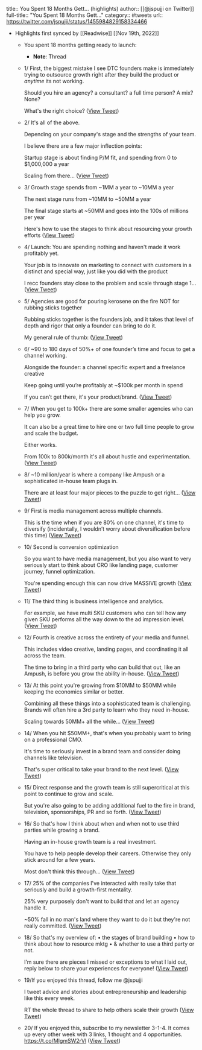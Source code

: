 title:: You Spent 18 Months Gett... (highlights)
author:: [[@jspujji on Twitter]]
full-title:: "You Spent 18 Months Gett..."
category:: #tweets
url:: https://twitter.com/jspujji/status/1455984829158334466

- Highlights first synced by [[Readwise]] [[Nov 19th, 2022]]
	- You spent 18 months getting ready to launch:
		- **Note**: Thread
	- 1/ First, the biggest mistake I see DTC founders make is immediately trying to outsource growth right after they build the product or *anytime* its not working.
	  
	  Should you hire an agency? a consultant? a full time person?  A mix? None?
	  
	  What's the right choice? ([View Tweet](https://twitter.com/jspujji/status/1455984830571745287))
	- 2/ It's all of the above. 
	  
	  Depending on your company's stage and the strengths of your team.
	  
	  I believe there are a few major inflection points:
	  
	  Startup stage is about finding P/M fit, and spending from 0 to $1,000,000 a year
	  
	  Scaling from there... ([View Tweet](https://twitter.com/jspujji/status/1455984832144678921))
	- 3/ Growth stage spends from ~1MM a year to ~10MM a year
	  
	  The next stage runs from ~10MM to ~50MM a year
	  
	  The final stage starts at ~50MM and goes into the 100s of millions per year
	  
	  Here's how to use the stages to think about resourcing your growth efforts ([View Tweet](https://twitter.com/jspujji/status/1455984833516216323))
	- 4/ Launch: You are spending nothing and haven't made it work profitably yet.
	  
	  Your job is to innovate on marketing to connect with customers in a distinct and special way, just like you did with the product
	  
	  I recc founders stay close to the problem and scale through stage 1… ([View Tweet](https://twitter.com/jspujji/status/1455984835294601220))
	- 5/ Agencies are good for pouring kerosene on the fire NOT for rubbing sticks together
	  
	  Rubbing sticks together is the founders job, and it takes that level of depth and rigor that only a founder can bring to do it. 
	  
	  My general rule of thumb: ([View Tweet](https://twitter.com/jspujji/status/1455984837236510722))
	- 6/ ~90 to 180 days of 50%+ of one founder’s time and focus to get a channel working. 
	  
	  Alongside the founder: a channel specific expert and a freelance creative
	  
	  Keep going until you’re profitably at ~$100k per month in spend
	  
	  If you can’t get there, it's your product/brand. ([View Tweet](https://twitter.com/jspujji/status/1455984839178469389))
	- 7/ When you get to 100k+ there are some smaller agencies who can help you grow. 
	  
	  It can also be a great time to hire one or two full time people to grow and scale the budget. 
	  
	  Either works.
	  
	  From 100k to 800k/month it's all about hustle and experimentation. ([View Tweet](https://twitter.com/jspujji/status/1455984840910807046))
	- 8/ ~10 million/year is where a company like Ampush or a sophisticated in-house team plugs in.
	  
	  There are at least four major pieces to the puzzle to get right... ([View Tweet](https://twitter.com/jspujji/status/1455984842710081539))
	- 9/ First is media management across multiple channels.
	  
	  This is the time when if you are 80% on one channel, it's time to diversify (incidentally, I wouldn’t worry about diversification before this time) ([View Tweet](https://twitter.com/jspujji/status/1455984844337463314))
	- 10/ Second is conversion optimization 
	  
	  So you want to have media management, but you also want to very seriously start to think about CRO like landing page, customer journey, funnel optimization. 
	  
	  You're spending enough this can now drive MASSIVE growth ([View Tweet](https://twitter.com/jspujji/status/1455984846149459969))
	- 11/ The third thing is business intelligence and analytics. 
	  
	  For example, we have multi SKU customers who can tell how any given SKU performs all the way down to the ad impression level. ([View Tweet](https://twitter.com/jspujji/status/1455984848095617033))
	- 12/ Fourth is creative across the entirety of your media and funnel.
	  
	  This includes video creative, landing pages, and coordinating it all across the team.
	  
	  The time to bring in a third party who can build that out, like an Ampush, is before you grow the ability in-house. ([View Tweet](https://twitter.com/jspujji/status/1455984849886531591))
	- 13/ At this point you're growing from $10MM to $50MM while keeping the economics similar or better.
	  
	  Combining all these things into a sophisticated team is challenging.  Brands will often hire a 3rd party to learn who they need in-house.
	  
	  Scaling towards 50MM+ all the while... ([View Tweet](https://twitter.com/jspujji/status/1455984851803377665))
	- 14/ When you hit $50MM+, that's when you probably want to bring on a professional CMO.
	  
	  It's time to seriously invest in a brand team and consider doing channels like television. 
	  
	  That's super critical to take your brand to the next level. ([View Tweet](https://twitter.com/jspujji/status/1455984853506306050))
	- 15/ Direct response and the growth team is still supercritical at this point to continue to grow and scale.
	  
	  But you're also going to be adding additional fuel to the fire in brand, television, sponsorships, PR and so forth. ([View Tweet](https://twitter.com/jspujji/status/1455984855263727619))
	- 16/ So that's how I think about when and when not to use third parties while growing a brand. 
	  
	  Having an in-house growth team is a real investment.
	  
	  You have to help people develop their careers. Otherwise they only stick around for a few years.
	  
	  Most don't think this through... ([View Tweet](https://twitter.com/jspujji/status/1455984857302056964))
	- 17/ 25% of the companies I've interacted with really take that seriously and build a growth-first mentality.
	  
	  25% very purposely don't want to build that and let an agency handle it. 
	  
	  ~50% fall in no man's land where they want to do it but they're not really committed. ([View Tweet](https://twitter.com/jspujji/status/1455984858707238918))
	- 18/ So that's my overview of:
	  • the stages of brand building 
	  • how to think about how to resource mktg 
	  • & whether to use a third party or not.
	  
	  I’m sure there are pieces I missed or exceptions to what I laid out, reply below to share your experiences for everyone! ([View Tweet](https://twitter.com/jspujji/status/1455984860544356360))
	- 19/If you enjoyed this thread, follow me @jspujji
	  
	  I tweet advice and stories about entrepreneurship and leadership like this every week.
	  
	  RT the whole thread to share to help others scale their growth ([View Tweet](https://twitter.com/jspujji/status/1455984862070988804))
	- 20/ If you enjoyed this, subscribe to my newsletter 3-1-4. It comes up every other week with 3 links, 1 thought and 4 opportunities.
	  https://t.co/MIgmSW2rVl ([View Tweet](https://twitter.com/jspujji/status/1455984863429922829))
